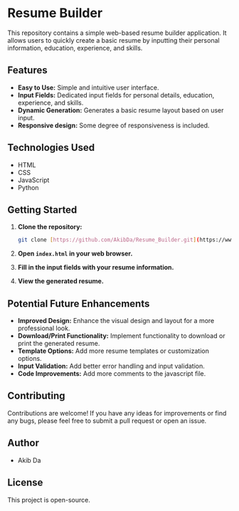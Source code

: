 # Resume Builder

This repository contains a simple web-based resume builder application. It allows users to quickly create a basic resume by inputting their personal information, education, experience, and skills.

## Features

* **Easy to Use:** Simple and intuitive user interface.
* **Input Fields:** Dedicated input fields for personal details, education, experience, and skills.
* **Dynamic Generation:** Generates a basic resume layout based on user input.
* **Responsive design:** Some degree of responsiveness is included.

## Technologies Used

* HTML
* CSS
* JavaScript
* Python

## Getting Started

1.  **Clone the repository:**

    ```bash
    git clone [https://github.com/AkibDa/Resume_Builder.git](https://www.google.com/search?q=https://github.com/AkibDa/Resume_Builder.git)
    ```

2.  **Open `index.html` in your web browser.**

3.  **Fill in the input fields with your resume information.**

4.  **View the generated resume.**

## Potential Future Enhancements

* **Improved Design:** Enhance the visual design and layout for a more professional look.
* **Download/Print Functionality:** Implement functionality to download or print the generated resume.
* **Template Options:** Add more resume templates or customization options.
* **Input Validation:** Add better error handling and input validation.
* **Code Improvements:** Add more comments to the javascript file.

## Contributing

Contributions are welcome! If you have any ideas for improvements or find any bugs, please feel free to submit a pull request or open an issue.

## Author

* Akib Da

## License

This project is open-source.
